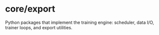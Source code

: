 # core/export

Python packages that implement the training engine: scheduler, data I/O, trainer loops, and export utilities.
